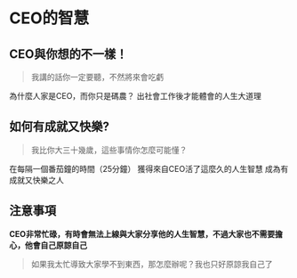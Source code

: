 # CEO的智慧

## CEO與你想的不一樣！

>我講的話你一定要聽，不然將來會吃虧

為什麼人家是CEO，而你只是碼農？
出社會工作後才能體會的人生大道理

## 如何有成就又快樂?

>我比你大三十幾歲，這些事情你怎麼可能懂？

在每隔一個番茄鐘的時間（25分鐘）
獲得來自CEO活了這麼久的人生智慧
成為有成就又快樂之人

## 注意事項

**CEO非常忙碌，有時會無法上線與大家分享他的人生智慧，不過大家也不需要擔心，他會自己原諒自己**

>如果我太忙導致大家學不到東西，那怎麼辦呢？我也只好原諒我自己了
